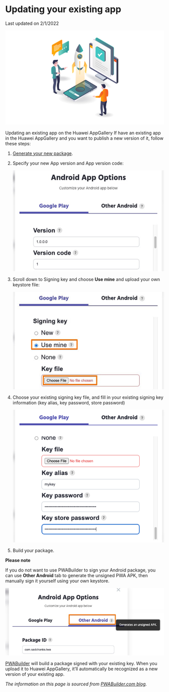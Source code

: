 # Updating your existing app

Last updated on 2/1/2022

![](images/bg-vecteezy_launch-new-product-app-and-test_.jpg)

Updating an existing app on the Huawei AppGallery
If have an existing app in the Huawei AppGallery and you want to publish a new version of it, follow these steps:

1.	[Generate your new package](how-to-generate-pwa-android-package-for-huawei-appgallery.md).
2.	Specify your new App version and App version code:

	![](images/version-info.jpg)
3.	Scroll down to Signing key and choose **Use mine** and upload your own keystore file:

	![](images/use-own-keystore.jpg)
4.	Choose your existing signing key file, and fill in your existing signing key information (key alias, key password, store password)

	![](images/keystore-passwords.png)
5.	Build your package.

**Please note**

If you do not want to use PWABuilder to sign your Android package, you can use **Other Android** tab to generate the unsigned PWA APK, then manually sign it yourself using your own keystore.

![](images/other-android-tab.jpg)
 
[PWABuilder](https://www.pwabuilder.com/) will build a package signed with your existing key. When you upload it to Huawei AppGallery, it’ll automatically be recognized as a new version of your existing app.







*The information on this page is sourced from [PWABuilder.com blog](https://blog.pwabuilder.com/docs/updating-your-existing-app).*


